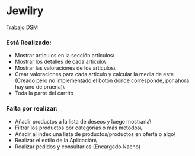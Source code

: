 # Jewilry
Trabajo DSM

### Está Realizado:
  - Mostrar articulos en la sección articulos\
  - Mostrar los detalles de cada articulo\
  - Mostrar las valoraciones de los articulos\
  - Crear valoraciones para cada articulo y calcular la media de este (Creado pero no implementado el botón donde corresponde, por ahora hay uno de pruena)\
  - Toda la parte del carrito
  
### Falta por realizar:
  - Añadir productos a la lista de deseos y luego mostrarla\
  - Filtrar los productos por categorias o más metodos\
  - Añadir al index una lista de productos/productos en oferta o algo\
  - Realizar el estilo de la Aplicación\
  - Realizar pedidos y consultarlos (Encargado Nacho)

  
